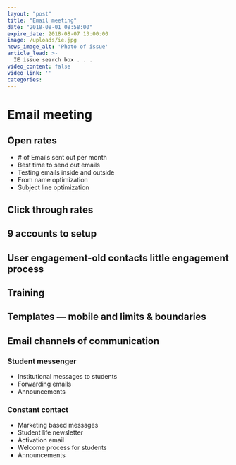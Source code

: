 ```yaml
---
layout: "post"
title: "Email meeting"
date: "2018-08-01 08:58:00"
expire_date: 2018-08-07 13:00:00
image: /uploads/ie.jpg
news_image_alt: 'Photo of issue'
article_lead: >-
  IE issue search box . . .
video_content: false
video_link: ''
categories:
---
```


# Email meeting

## Open rates
-   \# of Emails sent out per month
-   Best time to send out emails
-   Testing emails inside and outside
-   From name optimization
-   Subject line optimization

## Click through rates

## 9 accounts to setup

## User engagement-old contacts little engagement process

## Training

## Templates — mobile and limits & boundaries

## Email channels of communication

### Student messenger
-   Institutional messages to students
-   Forwarding emails
-   Announcements

### Constant contact
-   Marketing based messages
-   Student life newsletter
-   Activation email
-   Welcome process for students
-   Announcements
